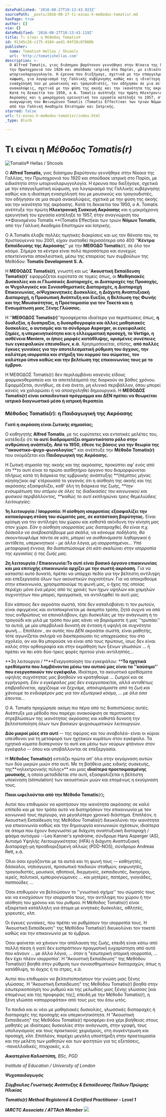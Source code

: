 ```yaml
---
datePublished: '2016-08-27T10:13:43.923Z'
sourcePath: _posts/2016-08-27-ti-einai-h-me8odos-tomatisr.md
hasPage: true
author: []
via: {}
dateModified: '2016-08-27T10:13:43.119Z'
title: Τι είναι η Μέθοδος Tomatis®
id: 91345c26-c175-4184-aed1-04f26c87868b
publisher:
  name: Tomatis® Hellas / Shcools
  url: 'http://tomatishellas.com'
description: >-
  Ο Alfred Tomatis, γιος διάσημου βαρύτονου γεννήθηκε στην Νίκαια της Γαλλίας,
  την Πρωτοχρονιά του 1920 και σπούδασε ιατρική στο Παρίσι, με ειδικότητα στην
  ωτορινολαρυγγολογία. Η έρευνα που διεξήγαγε, σχετικά με την επαγγελματική
  κώφωση, για λογαριασμό της Γαλλικής κυβέρνησης καθώς και η ιδιαίτερη
  ενασχόλησή του με μουσικούς και τραγουδιστές, τον οδήγησαν σε μια σειρά
  ανακαλύψεις, σχετικά με την φύση της ακοής και την ικανότητα της ακρόασης.
  Κατά τη δεκαετία του 1950, ο A. Tomatis ανέπτυξε την πρώτη Ηλεκτρονική Συσκευή
  Ακρόασης και η μακρόχρονη ερευνητική του εργασία κατέληξε το 1957, στην
  αναγνώριση του Φαινομένου Tomatis (Tomatis Effect)και των τριών Νόμων Tomatis,
  από την Γαλλική Ακαδημία Επιστημών και Ιατρικής.
starred: false
url: ti-einai-h-me8odos-tomatisr/index.html
_type: Blurb

---
```

# Τι είναι η _Μέθοδος Tomatis(r)_
![Tomatis® Hellas / Shcools](https://the-grid-user-content.s3-us-west-2.amazonaws.com/a5251cde-f5a2-4947-aef6-e6f6144320eb.jpg)

Ο **Alfred Tomatis,** γιος διάσημου βαρύτονου γεννήθηκε στην Νίκαια της Γαλλίας, την Πρωτοχρονιά του 1920 και σπούδασε ιατρική στο Παρίσι, με ειδικότητα στην ωτορινολαρυγγολογία. Η έρευνα που διεξήγαγε, σχετικά με την επαγγελματική κώφωση, για λογαριασμό της Γαλλικής κυβέρνησης καθώς και η ιδιαίτερη ενασχόλησή του με μουσικούς και τραγουδιστές, τον οδήγησαν σε μια σειρά ανακαλύψεις, σχετικά με την φύση της ακοής και την ικανότητα της ακρόασης. Κατά τη δεκαετία του 1950, ο A. Tomatis ανέπτυξε την πρώτη **Ηλεκτρονική Συσκευή Ακρόασης** και η μακρόχρονη ερευνητική του εργασία κατέληξε το 1957, στην αναγνώριση του **Φαινομένου Tomatis **(Tomatis Effect)και των τριών **Νόμων Tomatis**, από την Γαλλική Ακαδημία Επιστημών και Ιατρικής.

Ο Α.Tomatis έλαβε πολλές τιμητικές διακρίσεις και ως τον θάνατο του, τα Χριστούγεννα του 2001, είχαν συσταθεί περισσότερα από 400 '**'Κέντρα Εκπαίδευσης της Ακρόασης**'' με την **ΜΕΘΟΔΟ Tomatis**_(r)_, σε όλο τον κόσμο. Σήμερα τα κέντρα είναι πολύ περισσότερα και συνεχώς επεκτείνονται αποκλειστικά, μέσω της εταιρείας των συμβούλων της Μεθόδου: **Tomatis Development S. A.**

Η **ΜΕΘΟΔΟΣ Tomatis(r)**, γνωστή και ως '**Ακουστική Εκπαίδευση Tomatis(r)**' εφαρμόζεται ευρύτατα σε τομείς όπως, οι **Μαθησιακές Δυσκολίες και οι Γλωσσικές Διαταραχές, οι Διαταραχές της Προσοχής, οι Ψυχολογικές και Συναισθηματικές Διαταραχές, η Διαταραχή Επικοινωνίας, οιΨυχοκινητικές Δυσκολίες, η Διάχυτη Αναπτυξιακή Διαταραχή, η Προσωπική Ανάπτυξη και Ευεξία, η Βελτίωση της Φωνής και της Μουσικότητας, η Προετοιμασία για τον Τοκετό και η Ενσωμάτωση μιας Ξένης Γλώσσας.**

Η ''**ΜΕΘΟΔΟΣ Tomatis(r)**''προσφέρεται ιδιαίτερα για περιπτώσεις όπως, **η δυσλεξία, η δυσπραξία, η δυσορθογραφία και άλλες μαθησιακές δυσκολίες, ο αυτισμός και το σύνδρομο Asperger, οι εγκεφαλικές ζημίες, η υπερκινητικότητα και η ελλειμματική προσοχή, το Vertigo, η ασθένεια Meniere, οι ήπιες μορφές κατάθλιψης, ορισμένες συνέπειες των εγκεφαλικών επεισοδίων, κ.ά.** Χρησιμοποιείται, επίσης, **από πολλές έγκυες γυναίκες για την αποτελεσματική ρύθμιση του άγχους, την καλύτερη ισορροπία και στήριξη του κορμού του σώματος, τον καλύτερο ύπνο καθώς και την βελτίωση της επικοινωνίας τους με το έμβρυο.**

Η ΜΕΘΟΔΟΣ Tomatis(r) δεν περιλαμβάνει κανενός είδους φαρμακοθεραπεία και τα αποτελέσματά της διαρκούν σε βάθος χρόνου. Εφαρμόζεται, συνήθως, σε ένα άνετο, μη κλινικό περιβάλλον, όπου μπορεί κανείς να χαλαρώσει ή να απασχοληθεί δημιουργικά. Η **ΜΕΘΟΔΟΣ Tomatis(r) είναι εκπαιδευτικό πρόγραμμα και ΔΕΝ πρέπει να θεωρείται ιατρικό διαγνωστικό μέσο ή ιατρική θεραπεία**.

### **Μέθοδος Tomatis(r): η Παιδαγωγική της Ακρόασης**

**Γιατί η ακρόαση είναι ζωτικής σημασίας;**

Ο καθηγητής **Alfred Tomatis**, με τις ευρύτατες και εντατικές μελέτες του, κατέδειξε ότι **το αυτί **διαδραματίζει σημαντικότατο ρόλο στην ανθρώπινη ανάπτυξη. Από το 1950, έθεσε τις βάσεις για την θεωρία της '**'ακουστικο-ψυχο-φωνολογίας''** και ανέπτυξε την **Μέθοδο Tomatis(r)** που ονομάζεται και **Παιδαγωγική της Ακρόασης.**

Η ζωτική σημασία της ακοής και της ακρόασης, προκύπτει αφ' ενός από ότι **το αυτί είναι το πρώτο αισθητήριο όργανο που διαμορφώνεται πλήρως κατά τη διάρκεια της εμβρυικής ανάπτυξης **(πέμπτος μήνας κύησης)και αφ' ετέρουαπό το γεγονός ότι η αίσθηση της ακοής και της ακρόασης εξασφαλίζει, καθ' όλη τη διάρκεια της ζωής, _**την ενσωμάτωση του ατόμου σε όλες τις διαδικασίες του κοινωνικού και φυσικού περιβάλλοντος, **καθώς το αυτί εκπληρώνει τρεις θεμελιώδεις λειτουργίες:_

**1η λειτουργία / Ισορροπία: Η αίσθηση ισορροπίας εξασφαλίζει την κατακόρυφη στάση του σώματός μας, σε κατάσταση βαρύτητας.** Είναι κρίσιμη για την αντίληψη του χώρου και καθιστά ακίνδυνη την κίνηση μας στον χώρο. _Εάν η αίσθηση ισορροπίας μας διαταραχθεί, θα είναι π.χ. δύσκολο να ανεβοκατέβουμε μια σκάλα, να κάνουμε ποδήλατο, θα σκουντουφλάμε πάντα σε κάτι, μπορεί να αισθανόμαστε ληθαργικοί ή αντίθετα, υπερκινητικοί - με άλλα λόγια, μη ισορροπημένοι... Υπό μεταφορική έννοια, θα διαπιστώσουμε ότι κάτι σκαλώνει στην ισορροπία της εργασίας ή της ζωής μας._

**2η λειτουργία / Επικοινωνία:Το αυτί είναι βασικό όργανο επικοινωνίας και μια επιτυχής επικοινωνία αρχίζει με την σωστή ακρόαση.** Για να καταστεί αυτό δυνατό, πρέπει να υπάρχει πεδίο για την βέλτιστη αντίληψη και επεξεργασία όλων των ακουστικών συχνοτήτων. Για να αποκριθούμε στην επικοινωνία, χρησιμοποιούμε τη φωνή μας, ο ήχος της οποίας περιέχει μόνο ένα μέρος από τις χροιές των ήχων υψηλών και χαμηλών συχνοτήτων που μπορεί, πραγματικά, να αντιληφθεί το αυτί μας.

Εάν κάποιος δεν ακροάται σωστά, τότε δεν καταλαβαίνει τι τον ρωτούν, είναι σφιγμένος και ανταποκρίνεται με άκαμπτο τρόπο, ζητά συχνά να από τους ανθρώπους να επαναλάβουν, έχει δυσκολίες με την ανάγνωση ή το τραγούδι και μιλά με τρόπο που μας κάνει να βαριόμαστε ή μας ''τρυπάει'' τα αυτιά, με μία υπερβολικά δυνατή σε ένταση ή υψηλή σε συχνότητα φωνή.... Επιπλέον , αν αυτός που ΔΕΝ ακροάται σωστά, είναι μαθητής, τότε αγωνίζεται σκληρά να διεκπεραιώσει τις υποχρεώσεις του στο σχολείο, αν και θα μπορούσε να είναι από τους πρώτους, ίσως δεν είναι καλός στην ορθογραφία και στην εκμάθηση των ξένων γλωσσών ... ή πρέπει να πει κάτι δύο-τρεις φορές προτού γίνει αντιληπτός...

**3η λειτουργία / **_**Ενεργοποίηση του εγκεφάλου: **_**Τα ηχητικά ερεθίσματα που λαμβάνονται μέσω του αυτιού μας είναι τα ''καύσιμα'' που ενεργοποιούν τον εγκέφαλο.** Ιδιαίτερα, τα ακουστικά ερεθίσματα υψηλής συχνότητας μας βοηθούν να κρατηθούμε ... ζωηροί και σε εγρήγορση. _Εάν ο εγκέφαλος μας δεν ενεργοποιείται, αλλά αντιθέτως επιβραδύνεται, αρχίζουμε να ξεχνάμε, αποσυρόμαστε από τη ζωή και χάνουμε το ενδιαφέρον μας για τον εξωτερικό κόσμο, ... με όλα όσα έπονται..._

Ο Α. Tomatis προχώρησε ακόμη πιο πέρα από τις διαπιστώσεις αυτές. Ανέπτυξε μια μέθοδο που παρέχει ανακούφιση σε περιπτώσεις στρεβλώσεων της ικανότητας ακρόασης και καθιστά δυνατή την βελτιστοποίηση όλων των βασικών ψυχοσωματικών λειτουργιών.

**Δύο μικροί μύες στο αυτί** -- της σφύρας και του αναβολέα- είναι οι κύριοι υπεύθυνοι για τη μεταφορά των ηχητικών κυμάτων στον εγκέφαλο. Τα ηχητικά κύματα διαπερνούν το αυτί και μέσω των νεύρων φτάνουν στον εγκέφαλο -- όπου και υποβάλλονται σε επεξεργασία.

Η **Μέθοδος Tomatis(r)** εστιάζει πρώτα απ' όλα στην εκγύμναση αυτών των δύο μικρών μυών στο αυτί. Με τη βοήθεια μιας ειδικής συσκευής, της**«ηλεκτρονικής πύλης»** και μιας **ιδιαίτερα προετοιμασμένης μουσικής**, η οποία μεταδίδεται στο αυτί, εξασφαλίζεται η βέλτιστη υποκίνηση (stimulation) των ακουστικών μυών και επομένως η εκγύμναση τους.

**Ποιοι ωφελούνται από την Μέθοδο Tomatis**(r)**;**

Αυτοί που επιθυμούν να κρατήσουν την ικανότητα ακρόασης σε καλό επίπεδο και με τον τρόπο αυτό να διατηρήσουν την επικοινωνία με τον κοινωνικό τους περίγυρο, για μεγαλύτερο χρονικό διάστημα. Επιπλέον, η Ακουστική Εκπαίδευση της Μεθόδου Tomatis(r) διευκολύνει την ικανότητα για επικοινωνία καθώς και την δημιουργία κοινωνικών σχέσεων, ιδιαίτερα σε άτομα που έχουν διαγνωστεί με διάχυτη αναπτυξιακή διαταραχή / φάσμα αυτισμού --Leo Kanner's syndrome, σύνδρομο Hans Asperger (AS), Αυτισμό Υψηλής Λειτουργικότητας (HFA) ή διάχυτη Αναπτυξιακή Διαταραχή-μη προσδιοριζόμενη αλλιώς (PDD-NOS), σύνδρομο Andreas Rett, κ.ά.

Όλοι όσοι εργάζονται με τα αυτιά και τη φωνή τους -- καθηγητές, δάσκαλοι, νηπιαγωγοί, προσωπικό παιδικών σταθμών, εκφωνητές, τραγουδιστές, μουσικοί, ηθοποιοί, διερμηνείς, εκπαιδευτές, δικηγόροι, ιερείς, πολιτικοί, εμπειρογνώμονες ... και μητέρες, πατέρες, γιαγιάδες, παππούδες ...

Όσοι επιθυμούν να βελτιώσουν το ''γνωστικό σχήμα'' του σώματός τους και να ενισχύσουν την ισορροπία τους, την αντίληψη του χώρου ή την αίσθηση του χρόνου και του ρυθμού. Η Μέθοδος Tomatis(r) είναι εξαιρετικά κατάλληλη για άτομα με κινητικές δυσκολίες, αθλητές, χορευτές, κλπ.

Οι έγκυες γυναίκες, που πρέπει να ρυθμίσουν την ισορροπία τους. Η 'Ακουστική Εκπαίδευση'' της Μεθόδου Tomatis(r) διευκολύνει τον τοκετό καθώς και την επικοινωνία με το έμβρυο.

Όσοι φαίνεται να χάνουν την απόλαυση της ζωής, επειδή είναι κάτω από πολλή πίεση ή γιατί δεν εισπράττουν πραγματική ευχαρίστηση από αυτό που κάνουν ... με άλλα λόγια, ... όταν η "εσωτερική ατομική ισορροπία, ... δεν έχει πλέον ισορροπία'. Η "Ακουστική Εκπαίδευση'' της Μεθόδου Tomatis(r) βοηθά στην ρύθμιση των συναισθηματικών διαταραχών, όπως η κατάθλιψη, το άγχος ή το στρες, κ.ά.

Αυτοί που επιθυμούν να βελτιστοποιήσουν την γνώση μιας ξένης γλώσσας. Η "Ακουστική Εκπαίδευση" της Μεθόδου Tomatis(r) βοηθά στην εσωτερικοποίηση του ρυθμού και της μελωδίας μιας ξένης γλώσσας \[και επομένως και της προφοράς της\], επειδή με την Μέθοδο Tomatis(r), η ξένη γλώσσα «απορροφάται» από τους μυς του έσω ωτός.

Τα παιδιά και οι νέοι με μαθησιακές δυσκολίες, γλωσσικές διαταραχές ή διαταραχές της προσοχής και υπερκινητικότητα. Η "Ακουστική Εκπαίδευση" της Μεθόδου Tomatis(r) προσφέρει ένα χέρι βοήθειας στους μαθητές με ιδιαίτερες δυσκολίες στην ανάγνωση, στην γραφή, τους υπολογισμούς και τους πρακτικούς χειρισμούς, στη συγκέντρωση και προσοχή, κλπ. Επιπλέον, παρέχει μεγάλη υποστήριξη στην προετοιμασία και την μελέτη των μαθητών και των φοιτητών για τις εξετάσεις, -πανελλαδικές, πτυχιακές, κ.ά.

_**Αικατερίνα Καλοστύπη,** BSc, PGD_

_Institute of Education / University of London_

_**Ψυχοπαιδαγωγός**_

_**Σύμβουλος Γνωστικής Ανάπτυξης & Εκπαίδευσης Παίδων Πρώιμης Ηλικίας**_

_**Tomatis(r) Method Registered & Certified Practitioner - Level 1**_

_**IARCTC Associate / ATTAch Member**_
![](https://the-grid-user-content.s3-us-west-2.amazonaws.com/573c806e-9f46-4abe-a85c-d4e4f594abc6.jpg)